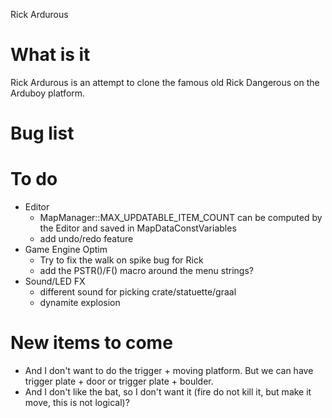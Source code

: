 Rick Ardurous

# What is it

Rick Ardurous is an attempt to clone the famous old Rick Dangerous on the Arduboy platform.

# Bug list

# To do
- Editor
	- MapManager::MAX_UPDATABLE_ITEM_COUNT can be computed by the Editor and saved in MapDataConstVariables
	- add undo/redo feature
- Game Engine Optim
	- Try to fix the walk on spike bug for Rick
	- add the PSTR()/F() macro around the menu strings?
- Sound/LED FX
	- different sound for picking crate/statuette/graal
	- dynamite explosion

# New items to come
- And I don't want to do the trigger + moving platform. But we can have trigger plate + door or trigger plate + boulder.
- And I don't like the bat, so I don't want it (fire do not kill it, but make it move, this is not logical)?

